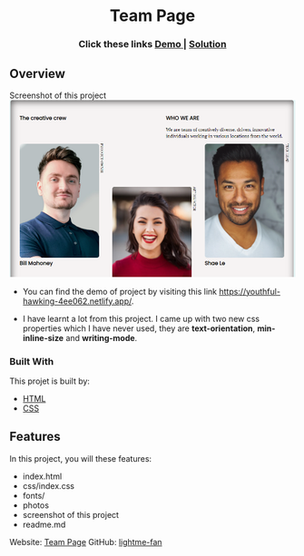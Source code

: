 <!-- Please update value in the {}  -->

<h1 align="center">Team Page</h1>

<div align="center">
  <h3>
    Click these links
    <a href="https://youthful-hawking-4ee062.netlify.app/">
      Demo
    </a>
    <span> | </span>
    <a href="https://github.com/lightme-fan/my-team-page">
      Solution
    </a>
  </h3>
</div>


<!-- OVERVIEW -->

## Overview
Screenshot of this project
![screenShot](screenShot.png)

- You can find the demo of project by visiting this link https://youthful-hawking-4ee062.netlify.app/.

- I have learnt a lot from this project. I came up with two new css properties which I have never used, they are **text-orientation**, **min-inline-size** and **writing-mode**.

### Built With

This projet is built by:
- [HTML](https://developer.mozilla.org/en-US/docs/Web/HTML)
- [CSS](https://github.com/lightme-fan/my-team-page)


## Features

In this project, you will these features:
- index.html
- css/index.css
- fonts/
- photos
- screenshot of this project
- readme.md

Website: [Team Page](https://youthful-hawking-4ee062.netlify.app/)
GitHub: [lightme-fan](https://{github.com/your-usermame})
